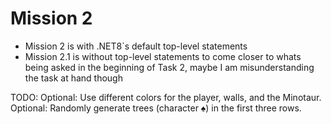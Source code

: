 # Mission 2

- Mission 2 is with .NET8`s default top-level statements
- Mission 2.1 is without top-level statements to come closer to whats being asked in the beginning of Task 2, maybe I am misunderstanding the task at hand though

TODO:
Optional: Use different colors for the player, walls, and the Minotaur.
Optional: Randomly generate trees (character ♠) in the first three rows.
